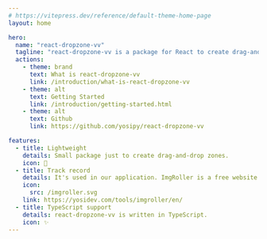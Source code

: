 ```yaml
---
# https://vitepress.dev/reference/default-theme-home-page
layout: home

hero:
  name: "react-dropzone-vv"
  tagline: "react-dropzone-vv is a package for React to create drag-and-drop zones for files. Simple, yet customizable by the user."
  actions:
    - theme: brand
      text: What is react-dropzone-vv
      link: /introduction/what-is-react-dropzone-vv
    - theme: alt
      text: Getting Started
      link: /introduction/getting-started.html
    - theme: alt
      text: Github
      link: https://github.com/yosipy/react-dropzone-vv

features:
  - title: Lightweight
    details: Small package just to create drag-and-drop zones.
    icon: 🍏
  - title: Track record
    details: It's used in our application. ImgRoller is a free website that allows you to resize and compress multiple images at once.
    icon:
      src: /imgroller.svg
    link: https://yosidev.com/tools/imgroller/en/
  - title: TypeScript support
    details: react-dropzone-vv is written in TypeScript.
    icon: ✨
---
```

